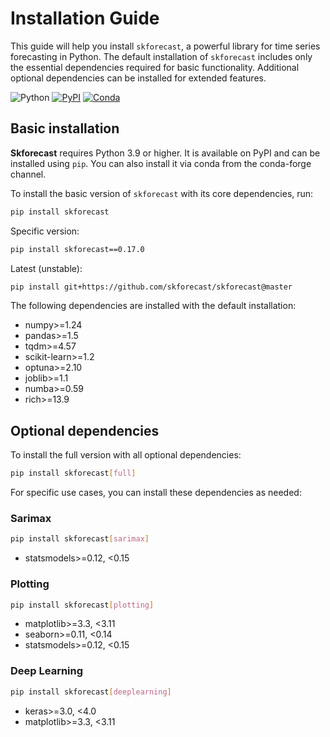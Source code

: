 # Installation Guide

This guide will help you install `skforecast`, a powerful library for time series forecasting in Python. The default installation of `skforecast` includes only the essential dependencies required for basic functionality. Additional optional dependencies can be installed for extended features.

![Python](https://img.shields.io/badge/python-3.9%20%7C%203.10%20%7C%203.11%20%7C%203.12%20%7C%203.13-blue) [![PyPI](https://img.shields.io/pypi/v/skforecast)](https://pypi.org/project/skforecast/) [![Conda](https://img.shields.io/conda/v/conda-forge/skforecast?logo=Anaconda)](https://anaconda.org/conda-forge/skforecast)


## **Basic installation**

**Skforecast** requires Python 3.9 or higher. It is available on PyPI and can be installed using `pip`. You can also install it via conda from the conda-forge channel.

To install the basic version of `skforecast` with its core dependencies, run:

```bash
pip install skforecast
```

Specific version:

```bash
pip install skforecast==0.17.0
```

Latest (unstable):

```bash
pip install git+https://github.com/skforecast/skforecast@master
```

The following dependencies are installed with the default installation:

+ numpy>=1.24
+ pandas>=1.5
+ tqdm>=4.57
+ scikit-learn>=1.2
+ optuna>=2.10
+ joblib>=1.1
+ numba>=0.59
+ rich>=13.9


## **Optional dependencies**

To install the full version with all optional dependencies:

```bash
pip install skforecast[full]
```

For specific use cases, you can install these dependencies as needed:

### Sarimax

```bash
pip install skforecast[sarimax]
```

+ statsmodels>=0.12, <0.15


### Plotting

```bash
pip install skforecast[plotting]
```

+ matplotlib>=3.3, <3.11
+ seaborn>=0.11, <0.14
+ statsmodels>=0.12, <0.15


### Deep Learning

```bash
pip install skforecast[deeplearning]
```

+ keras>=3.0, <4.0
+ matplotlib>=3.3, <3.11
